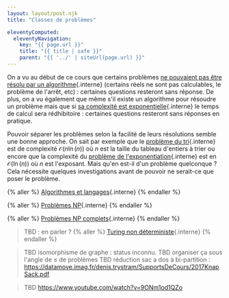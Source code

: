 ```yaml
---
layout: layout/post.njk
title: "Classes de problèmes"

eleventyComputed:
  eleventyNavigation:
    key: "{{ page.url }}"
    title: "{{ title | safe }}"
    parent: "{{ '../' | siteUrl(page.url) }}"
---
```


On a vu au début de ce cours que certains problèmes [ne pouvaient pas être résolu par un algorithme](../bases-théoriques/calculabilité){.interne} (certains réels ne sont pas calculables, le problème de l'arrêt, etc) : certaines questions resteront sans réponse. De plus, on a vu également que même s'il existe un algorithme pour résoudre un problème mais que si [sa complexité est exponentielle](../complexité-calculs/importance){.interne} le temps de calcul sera rédhibitoire : certaines questions resteront sans réponses en pratique.

Pouvoir séparer les problèmes selon la facilité de leurs résolutions semble une bonne approche. On sait par exemple que le [problème du tri](../problème-tris){.interne} est de complexité $\mathcal{O}(n\ln(n))$ où $n$ est la taille du tableau d'entiers à trier ou encore que la complexité du [problème de l'exponentiation](../projet-exponentiation){.interne} est en $\mathcal{O}(\ln(n))$ où $n$ est l'exposant. Mais qu'en est-il d'un problème quelconque ? Cela nécessite quelques investigations avant de pouvoir ne serait-ce que poser le problème.

{% aller %}
[Algorithmes et langages](./décideur-décision){.interne}
{% endaller %}

{% aller %}
[Problèmes NP](./problèmes-NP){.interne}
{% endaller %}

{% aller %}
[Problèmes NP complets](./problèmes-NPC){.interne}
{% endaller %}

> TBD : en parler ?
{% aller %}
[Turing non déterministe](./Turing-non-déterministe){.interne}
{% endaller %}

> TBD isomorphisme de graphe : status inconnu.
> TBD organiser ça sous l'angle de $\leq$ de problèmes
> TBD réduction sac a dos à bi-partition : <https://datamove.imag.fr/denis.trystram/SupportsDeCours/2017KnapSack.pdf>

> TBD <https://www.youtube.com/watch?v=9ONm1od1QZo>